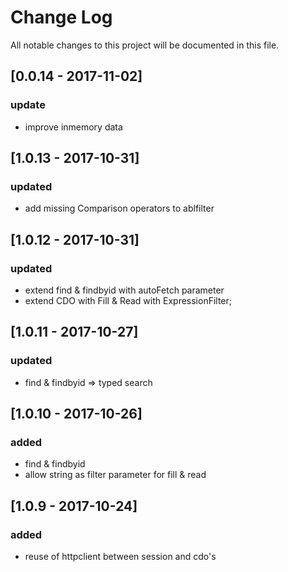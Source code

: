 # Change Log
All notable changes to this project will be documented in this file.

## [0.0.14 - 2017-11-02]
### update
- improve inmemory data

## [1.0.13 - 2017-10-31]
### updated
- add missing Comparison operators to ablfilter

## [1.0.12 - 2017-10-31]
### updated
- extend find & findbyid with autoFetch parameter
- extend CDO with  Fill & Read with ExpressionFilter;

## [1.0.11 - 2017-10-27]
### updated
- find & findbyid => typed search

## [1.0.10 - 2017-10-26]
### added
- find & findbyid
- allow string as filter parameter for fill & read

## [1.0.9 - 2017-10-24]
### added
- reuse of httpclient between session and cdo's
